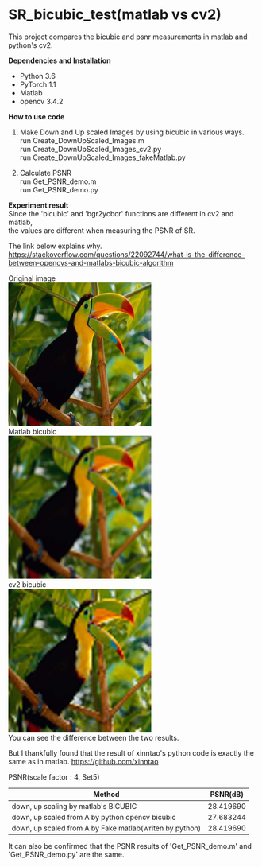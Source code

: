SR_bicubic_test(matlab vs cv2)
================

This project compares the bicubic and psnr measurements in matlab and python's cv2.    

**Dependencies and Installation**  
* Python 3.6
* PyTorch 1.1
* Matlab
* opencv 3.4.2

**How to use code**  
1. Make Down and Up scaled Images by using bicubic in various ways.  
run Create_DownUpScaled_Images.m  
run Create_DownUpScaled_Images_cv2.py  
run Create_DownUpScaled_Images_fakeMatlab.py  

2. Calculate PSNR  
run Get_PSNR_demo.m  
run Get_PSNR_demo.py  


**Experiment result**  
Since the 'bicubic' and 'bgr2ycbcr' functions are different in cv2 and matlab,   
the values are different when measuring the PSNR of SR.

The link below explains why.  
<https://stackoverflow.com/questions/22092744/what-is-the-difference-between-opencvs-and-matlabs-bicubic-algorithm>

Original image  
![Alt text](SR_testing_datasets/Set5/bird.png "Original image")  
Matlab bicubic  
![Alt text](SR_testing_datasets_matlab/Set5/bird.png "Matlab bicubic")    
cv2 bicubic    
![Alt text](SR_testing_datasets_cv2/Set5/bird.png "cv2 bicubic")  
You can see the difference between the two results.  

But I thankfully found that the result of xinntao's python code is exactly the same as in matlab.
<https://github.com/xinntao>

PSNR(scale factor : 4, Set5)  

| Method   |      PSNR(dB)      |
|----------|:-------------:|
| down, up scaling by matlab's BICUBIC |  28.419690 | 
| down, up scaled from A by python opencv bicubic |    27.683244   | 
| down, up scaled from A by Fake matlab(writen by python) | 28.419690 | 

It can also be confirmed that the PSNR results of 'Get_PSNR_demo.m' and 'Get_PSNR_demo.py' are the same.
